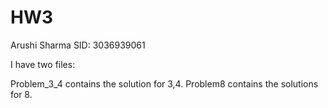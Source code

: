 # HW3

Arushi Sharma 
SID: 3036939061 

I have two files:

Problem_3_4 contains the solution for 3,4.
Problem8 contains the solutions for 8. 
